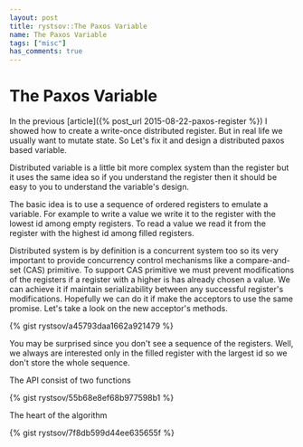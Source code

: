 ```yaml
---
layout: post
title: rystsov::The Paxos Variable
name: The Paxos Variable
tags: ["misc"]
has_comments: true
---
```


<h1>The Paxos Variable</h1>

In the previous [article]({% post_url 2015-08-22-paxos-register %}) I showed how to create a write-once distributed register. But in real life we usually want to mutate state. So Let's fix it and design a distributed paxos based variable.

Distributed variable is a little bit more complex system than the register but it uses the same idea so if you understand the register then it should be easy to you to understand the variable's design.

The basic idea is to use a sequence of ordered registers to emulate a variable. For example to write a value we write it to the register with the lowest id among empty registers. To read a value we read it from the register with the highest id among filled registers.

Distributed system is by definition is a concurrent system too so its very important to provide concurrency control mechanisms like a compare-and-set (CAS) primitive. To support CAS primitive we must prevent modifications of the registers if a register with a higher is has already chosen a value. We can achieve it if maintain serializability between any successful register's modifications. Hopefully we can do it if make the acceptors to use the same promise. Let's take a look on the new acceptor's methods.

{% gist rystsov/a45793daa1662a921479 %}

You may be surprised since you don't see a sequence of the registers. Well, we always are interested only in the filled register with the largest id so we don't store the whole sequence.

The API consist of two functions

{% gist rystsov/55b68e8ef68b977598b1 %}

The heart of the algorithm

{% gist rystsov/7f8db599d44ee635655f %}

